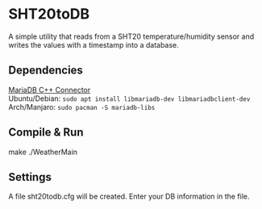 # SHT20toDB
A simple utility that reads from a SHT20 temperature/humidity sensor and writes the values with a timestamp into a database.

## Dependencies
[MariaDB C++ Connector](https://mariadb.com/kb/en/library/mariadb-connector-c/)  
Ubuntu/Debian: `sudo apt install libmariadb-dev libmariadbclient-dev`  
Arch/Manjaro: `sudo pacman -S mariadb-libs`

## Compile & Run
make
./WeatherMain

## Settings
A file sht20todb.cfg will be created. Enter your DB information in the file.